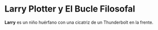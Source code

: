 # Larry Plotter y El Bucle Filosofal

**Larry** es un niño huérfano con una cicatriz de un Thunderbolt en la frente.


